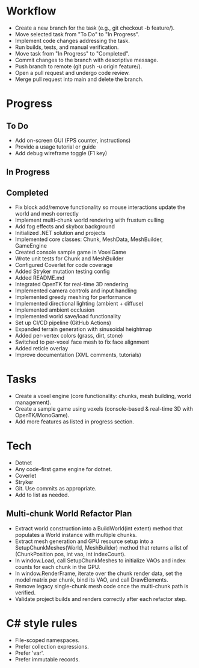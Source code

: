 # Workflow

- Create a new branch for the task (e.g., git checkout -b feature/<task-name>).
- Move selected task from "To Do" to "In Progress".
- Implement code changes addressing the task.
- Run builds, tests, and manual verification.
- Move task from "In Progress" to "Completed".
- Commit changes to the branch with descriptive message.
- Push branch to remote (git push -u origin feature/<task-name>).
- Open a pull request and undergo code review.
- Merge pull request into main and delete the branch.

# Progress

## To Do
- Add on-screen GUI (FPS counter, instructions)
- Provide a usage tutorial or guide
- Add debug wireframe toggle (F1 key)

## In Progress

## Completed
- Fix block add/remove functionality so mouse interactions update the world and mesh correctly
- Implement multi-chunk world rendering with frustum culling
- Add fog effects and skybox background
- Initialized .NET solution and projects
- Implemented core classes: Chunk, MeshData, MeshBuilder, GameEngine
- Created console sample game in VoxelGame
- Wrote unit tests for Chunk and MeshBuilder
- Configured Coverlet for code coverage
- Added Stryker mutation testing config
- Added README.md
- Integrated OpenTK for real-time 3D rendering
- Implemented camera controls and input handling
- Implemented greedy meshing for performance
- Implemented directional lighting (ambient + diffuse)
- Implemented ambient occlusion
- Implemented world save/load functionality
- Set up CI/CD pipeline (GitHub Actions)
- Expanded terrain generation with sinusoidal heightmap
- Added per-vertex colors (grass, dirt, stone)
- Switched to per-voxel face mesh to fix face alignment
- Added reticle overlay
- Improve documentation (XML comments, tutorials)

# Tasks

- Create a voxel engine (core functionality: chunks, mesh building, world management).
- Create a sample game using voxels (console-based & real-time 3D with OpenTK/MonoGame).
- Add more features as listed in progress section.

# Tech

- Dotnet
- Any code-first game engine for dotnet.
- Coverlet
- Stryker
- Git. Use commits as appropriate.
- Add to list as needed.

## Multi-chunk World Refactor Plan

- Extract world construction into a BuildWorld(int extent) method that populates a World instance with multiple chunks.
- Extract mesh generation and GPU resource setup into a SetupChunkMeshes(World, MeshBuilder) method that returns a list of (ChunkPosition pos, int vao, int indexCount).
- In window.Load, call SetupChunkMeshes to initialize VAOs and index counts for each chunk in the GPU.
- In window.RenderFrame, iterate over the chunk render data, set the model matrix per chunk, bind its VAO, and call DrawElements.
- Remove legacy single-chunk mesh code once the multi-chunk path is verified.
- Validate project builds and renders correctly after each refactor step.

# C# style rules

- File-scoped namespaces.
- Prefer collection expressions.
- Prefer 'var'.
- Prefer immutable records.

